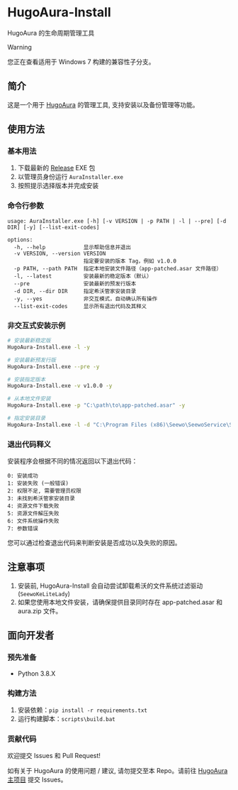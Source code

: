 # HugoAura-Install

HugoAura 的生命周期管理工具

> [!WARNING]
>
> 您正在查看适用于 Windows 7 构建的兼容性子分支。

## 简介

这是一个用于 [HugoAura](https://github.com/HugoAura/Seewo-HugoAura) 的管理工具, 支持安装以及备份管理等功能。

## 使用方法

### 基本用法

1. 下载最新的 [Release](https://github.com/HugoAura/HugoAura-Install/releases) EXE 包
2. 以管理员身份运行 `AuraInstaller.exe`
3. 按照提示选择版本并完成安装

### 命令行参数

```
usage: AuraInstaller.exe [-h] [-v VERSION | -p PATH | -l | --pre] [-d DIR] [-y] [--list-exit-codes]

options:
  -h, --help            显示帮助信息并退出
  -v VERSION, --version VERSION
                        指定要安装的版本 Tag，例如 v1.0.0
  -p PATH, --path PATH  指定本地安装文件路径（app-patched.asar 文件路径）
  -l, --latest          安装最新的稳定版本（默认）
  --pre                 安装最新的预发行版本
  -d DIR, --dir DIR     指定希沃管家安装目录
  -y, --yes             非交互模式，自动确认所有操作
  --list-exit-codes     显示所有退出代码及其释义
```

### 非交互式安装示例

```bash
# 安装最新稳定版
HugoAura-Install.exe -l -y

# 安装最新预发行版
HugoAura-Install.exe --pre -y

# 安装指定版本
HugoAura-Install.exe -v v1.0.0 -y

# 从本地文件安装
HugoAura-Install.exe -p "C:\path\to\app-patched.asar" -y

# 指定安装目录
HugoAura-Install.exe -l -d "C:\Program Files (x86)\Seewo\SeewoService\SeewoService_1.0.0\SeewoServiceAssistant\resources" -y
```

### 退出代码释义

安装程序会根据不同的情况返回以下退出代码：

```
0: 安装成功
1: 安装失败 (一般错误)
2: 权限不足, 需要管理员权限
3: 未找到希沃管家安装目录
4: 资源文件下载失败
5: 资源文件解压失败
6: 文件系统操作失败
7: 参数错误
```

您可以通过检查退出代码来判断安装是否成功以及失败的原因。

## 注意事项

1. 安装前, HugoAura-Install 会自动尝试卸载希沃的文件系统过滤驱动 (`SeewoKeLiteLady`)
2. 如果您使用本地文件安装，请确保提供目录同时存在 app-patched.asar 和 aura.zip 文件。

## 面向开发者

### 预先准备

- Python 3.8.X

### 构建方法

1. 安装依赖：`pip install -r requirements.txt`
2. 运行构建脚本：`scripts\build.bat`

### 贡献代码

欢迎提交 Issues 和 Pull Request!

如有关于 HugoAura 的使用问题 / 建议, 请勿提交至本 Repo。请前往 [HugoAura 主项目](https://github.com/HugoAura/Seewo-HugoAura) 提交 Issues。

